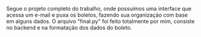Segue o projeto completo do trabalho, onde possuímos uma interface que acessa um e-mail e puxa os boletos, fazendo sua organização com base em alguns dados.
O arquivo "final.py" foi feito totalmente por mim, consiste no backend e na formatação dos dados do boleto.
